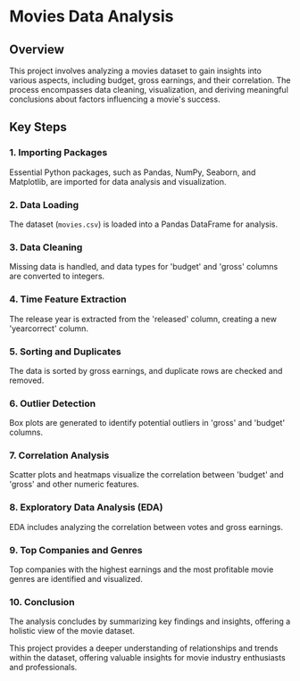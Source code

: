 # Movies Data Analysis

## Overview

This project involves analyzing a movies dataset to gain insights into various aspects, including budget, gross earnings, and their correlation. The process encompasses data cleaning, visualization, and deriving meaningful conclusions about factors influencing a movie's success.

## Key Steps

### 1. Importing Packages

Essential Python packages, such as Pandas, NumPy, Seaborn, and Matplotlib, are imported for data analysis and visualization.

### 2. Data Loading

The dataset (`movies.csv`) is loaded into a Pandas DataFrame for analysis.

### 3. Data Cleaning

Missing data is handled, and data types for 'budget' and 'gross' columns are converted to integers.

### 4. Time Feature Extraction

The release year is extracted from the 'released' column, creating a new 'yearcorrect' column.

### 5. Sorting and Duplicates

The data is sorted by gross earnings, and duplicate rows are checked and removed.

### 6. Outlier Detection

Box plots are generated to identify potential outliers in 'gross' and 'budget' columns.

### 7. Correlation Analysis

Scatter plots and heatmaps visualize the correlation between 'budget' and 'gross' and other numeric features.

### 8. Exploratory Data Analysis (EDA)

EDA includes analyzing the correlation between votes and gross earnings.

### 9. Top Companies and Genres

Top companies with the highest earnings and the most profitable movie genres are identified and visualized.

### 10. Conclusion

The analysis concludes by summarizing key findings and insights, offering a holistic view of the movie dataset.

This project provides a deeper understanding of relationships and trends within the dataset, offering valuable insights for movie industry enthusiasts and professionals.
